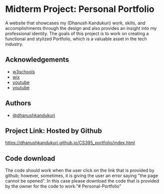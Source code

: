 
# Midterm Project: Personal Portfolio

A website that showcases my (Dhanush Kandukuri) work, skills, and accomplishments through the design and also provides an insight into my professional identity. The goals of this project is to work on creating a functional and stylized Portfolio, which is a valuable asset in the tech industry.


## Acknowledgements

 - [w3schools](https://www.w3schools.com/icons/fontawesome5_icons_brands.asp)
 - [wix](https://www.wix.com/blog/how-to-make-a-personal-website)
 - [youtube](https://www.youtube.com/watch?v=mb9FJzkwmwg)
 - [youtube](https://www.youtube.com/watch?v=XRSQHkzrQGQ)


## Authors

- [@dhanushkandukuri](https://www.github.com/dhanushkandukuri)


## Project Link: Hosted by Github

https://dhanushkandukuri.github.io/CS395_portfolio/index.html
## Code download

The code should work when the user click on the link that is provided by github; however, sometimes, it is giving the user an error saying "the page cannot be opened". In this case please download the code that is provided by the owner for the code to work."# Personal-Portfolio" 
